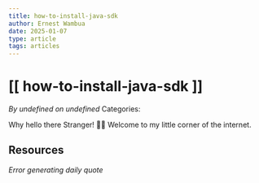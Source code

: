 ```yaml
---
title: how-to-install-java-sdk
author: Ernest Wambua
date: 2025-01-07
type: article
tags: articles
---
```

# [[ how-to-install-java-sdk ]]
_By undefined on undefined_
Categories: 

Why hello there Stranger! 👋😀
Welcome to my little corner of the internet. 

## Resources


_Error generating daily quote_ 